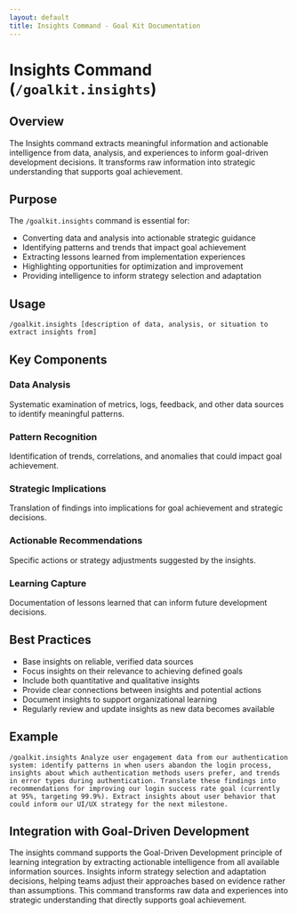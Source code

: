 ```yaml
---
layout: default
title: Insights Command - Goal Kit Documentation
---
```


# Insights Command (`/goalkit.insights`)

## Overview

The Insights command extracts meaningful information and actionable intelligence from data, analysis, and experiences to inform goal-driven development decisions. It transforms raw information into strategic understanding that supports goal achievement.

## Purpose

The `/goalkit.insights` command is essential for:

- Converting data and analysis into actionable strategic guidance
- Identifying patterns and trends that impact goal achievement
- Extracting lessons learned from implementation experiences
- Highlighting opportunities for optimization and improvement
- Providing intelligence to inform strategy selection and adaptation

## Usage

```
/goalkit.insights [description of data, analysis, or situation to extract insights from]
```

## Key Components

### Data Analysis
Systematic examination of metrics, logs, feedback, and other data sources to identify meaningful patterns.

### Pattern Recognition
Identification of trends, correlations, and anomalies that could impact goal achievement.

### Strategic Implications
Translation of findings into implications for goal achievement and strategic decisions.

### Actionable Recommendations
Specific actions or strategy adjustments suggested by the insights.

### Learning Capture
Documentation of lessons learned that can inform future development decisions.

## Best Practices

- Base insights on reliable, verified data sources
- Focus insights on their relevance to achieving defined goals
- Include both quantitative and qualitative insights
- Provide clear connections between insights and potential actions
- Document insights to support organizational learning
- Regularly review and update insights as new data becomes available

## Example

```
/goalkit.insights Analyze user engagement data from our authentication system: identify patterns in when users abandon the login process, insights about which authentication methods users prefer, and trends in error types during authentication. Translate these findings into recommendations for improving our login success rate goal (currently at 95%, targeting 99.9%). Extract insights about user behavior that could inform our UI/UX strategy for the next milestone.
```

## Integration with Goal-Driven Development

The insights command supports the Goal-Driven Development principle of learning integration by extracting actionable intelligence from all available information sources. Insights inform strategy selection and adaptation decisions, helping teams adjust their approaches based on evidence rather than assumptions. This command transforms raw data and experiences into strategic understanding that directly supports goal achievement.